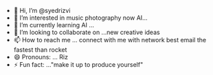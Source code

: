 - 👋 Hi, I’m @syedrizvi
- 👀 I’m interested in music photography now AI...
- 🌱 I’m currently learning AI ...
- 💞️ I’m looking to collaborate on ...new creative ideas
- 📫 How to reach me ... connect with me with network best email the fastest than rocket
- 😄 Pronouns: ... Riz
- ⚡ Fun fact: ..."make it up to produce yourself"

<!---
syedrizvi/syedrizvi is a ✨ special ✨ repository because its `README.md` (this file) appears on your GitHub profile.
You can click the Preview link to take a look at your changes.
--->
